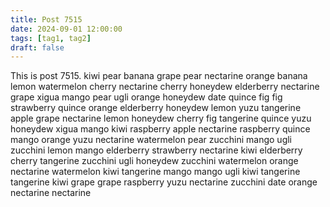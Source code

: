 ```yaml
---
title: Post 7515
date: 2024-09-01 12:00:00
tags: [tag1, tag2]
draft: false
---
```

This is post 7515.
kiwi
pear
banana
grape
pear
nectarine
orange
banana
lemon
watermelon
cherry
nectarine
cherry
honeydew
elderberry
nectarine
grape
xigua
mango
pear
ugli
orange
honeydew
date
quince
fig
fig
strawberry
quince
orange
elderberry
honeydew
lemon
yuzu
tangerine
apple
grape
nectarine
lemon
honeydew
cherry
fig
tangerine
quince
yuzu
honeydew
xigua
mango
kiwi
raspberry
apple
nectarine
raspberry
quince
mango
orange
yuzu
nectarine
watermelon
pear
zucchini
mango
ugli
zucchini
lemon
mango
elderberry
strawberry
nectarine
kiwi
elderberry
cherry
tangerine
zucchini
ugli
honeydew
zucchini
watermelon
orange
nectarine
watermelon
kiwi
tangerine
mango
mango
ugli
kiwi
tangerine
tangerine
kiwi
grape
grape
raspberry
yuzu
nectarine
zucchini
date
orange
nectarine
nectarine
